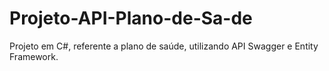 # Projeto-API-Plano-de-Sa-de
Projeto em C#, referente a plano de saúde, utilizando API Swagger e Entity Framework.
